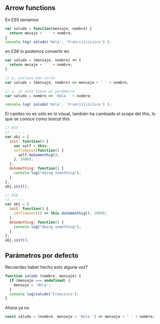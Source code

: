 ## Arrow functions

En ES5 teníamos 

```js
var saludo = function(mensaje, nombre) {
  return mesaje + ' ' + nombre;
}
console.log( saludo('Hola', 'Franciiiiiiisco') );
```

en ES6 lo podemos convertir en

```js
var saludo = (mensaje, nombre) => {
  return mesaje + ' ' + nombre;
}

// o, incluso más corto
var saludo = (mensaje, nombre) => mensaje + ' ' + nombre;

// o, si sólo tiene un parámetro
var saludo = nombre => 'Hola ' + nombre;

console.log( saludo('Hola', 'Franciiiiiiisco') );
```

El cambio no es sólo en lo visual, también ha cambiado el scope del _this_, lo que se conoce como _lexical this_.

```js
// ES5
// ------
var obj = {
  init: function() {
    var self = this;
    setTimeout(function() {
      self.doSomenthig();
    }, 1000);
  },
  doSomething: function() {
    console.log("doing something");
  }
};
obj.init();
```

```js
// ES6
// ------
var obj = {
  init: function() {
    setTimeout(() => this.doSomenthig(), 1000);
  },
  doSomething: function() {
    console.log("doing something");
  }
};
obj.init();
```

## Parámetros por defecto

Recuerdas haber hecho esto alguna vez?
```js
function saludo (nombre, mensaje) {
  if (mensaje === undefined) {
    mensaje = 'Hola';
  }
  console.log(saludo('Francisco');
}
```

Ahora ya no
```js
const saludo = (nombre, mensaje = 'Hola ') => mensaje + ' ' + nombre;
```